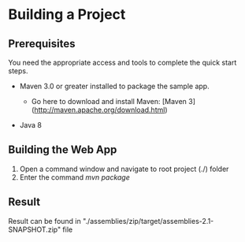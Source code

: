 Building a Project
============================

Prerequisites
-------------

You need the appropriate access and tools to complete the quick start steps.

 * Maven 3.0 or greater installed to package the sample app.
    * Go here to  download and install Maven:
     [Maven 3] (http://maven.apache.org/download.html)

 * Java 8

Building the Web App
-------------

1. Open a command window and navigate to root project (./) folder
2. Enter the command *mvn package*

Result
-------------
 Result can be found in "./assemblies/zip/target/assemblies-2.1-SNAPSHOT.zip" file